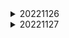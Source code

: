 <details>
<summary>20221126</summary>
<div markdown="1">

SQL 
<dr>   
* WITH RECURSIVE
<dr>
```
:memo:
<dr>
WITH RECURSIVE 테이블명 AS(
               SELECT 초기값 AS 컬럼별명1 ← 초기값 설정하는 쿼리
               <dr>
               UNION ALL
               <dr>  
               SELECT 컬럼별명1 계산식 FROM 테이블명 WHERE 제어문 ← 루프돌때 값 설정
) 
```
<dr>

- 반복문이라고 생각하면 이해하기 쉬움

</div>
</details>


<details>
<summary>20221127</summary>
<div markdown="1">
* 프로젝트 정리하기
<dr>
* SQL 코테 풀기
</dr>
</div>
</details>



